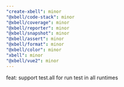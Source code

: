 ```yaml
---
"create-xbell": minor
"@xbell/code-stack": minor
"@xbell/coverage": minor
"@xbell/reporter": minor
"@xbell/snapshot": minor
"@xbell/assert": minor
"@xbell/format": minor
"@xbell/color": minor
"xbell": minor
"@xbell/vue2": minor
---
```


feat: support test.all for run test in all runtimes
